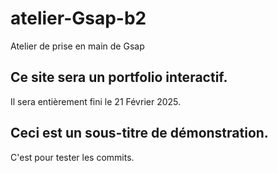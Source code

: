 # atelier-Gsap-b2
Atelier de prise en main de Gsap

## Ce site sera un portfolio interactif.
Il sera entièrement fini le 21 Février 2025.

## Ceci est un sous-titre de démonstration.
C'est pour tester les commits.